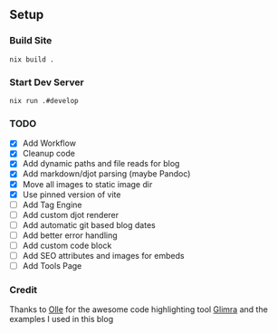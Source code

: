## Setup

### Build Site
`nix build .`

### Start Dev Server

`nix run .#develop`

### TODO

- [x] Add Workflow
- [x] Cleanup code
- [x] Add dynamic paths and file reads for blog
- [x] Add markdown/djot parsing (maybe Pandoc)
- [x] Move all images to static image dir
- [x] Use pinned version of vite
- [ ] Add Tag Engine
- [ ] Add custom djot renderer
- [ ] Add automatic git based blog dates
- [ ] Add better error handling
- [ ] Add custom code block
- [ ] Add SEO attributes and images for embeds
- [ ] Add Tools Page

### Credit

Thanks to [Olle](https://github.com/ollema) for the awesome code highlighting tool [Glimra](https://github.com/ollema/glimra) and the examples I used in this blog
